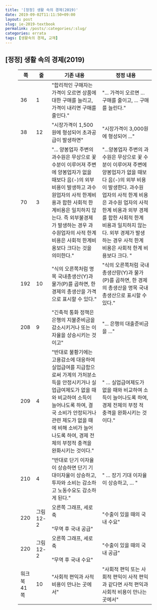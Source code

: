 ```yaml
---
title: '[정정] 생활 속의 경제(2019)'
date: 2019-09-02T11:11:50+09:00
layout: post
slug: ie-2019-textbook
permalink: /posts/:categories/:slug/
categories: errata
tags: [생활속의 경제, 교재]
---
```

## [정정] 생활 속의 경제(2019)

<!-- wp:table {"hasFixedLayout":true,"align":"wide","className":"is-style-stripes"} -->
<figure class="wp-block-table alignwide is-style-stripes"><table class="has-fixed-layout">
<thead><tr><th>쪽</th><th>줄</th><th>기존 내용</th><th>정정 내용</th></tr></thead>
<tbody><tr><td>36</td><td>1</td><td>"합리적인 구매자는 가격이 오르면 상품에 대한 구매를 늘리고, 가격이 내리면 구매를 줄인다."</td><td>"... 가격이 오르면 ...  구매를 줄이고, ... 구매를 늘린다."</td></tr>
<tr><td>38</td><td>12</td><td>"시장가격이 1,500원에 형성되어 초과공급이 발생하면"</td><td>"시장가격이 3,000원에 형성되어 ..."</td></tr>
  <tr><td>70</td><td>3</td><td>"... 양봉업자 주변의 과수원은 무상으로 꽃 수분이 이루어져 주변에 양봉업자가 없을 때보다 음(-)의 외부비용이 발생하고 과수원업자의 사적 한계비용과 합한 사회적 한계비용은 일치하지 않는다. 즉 외부불경제가 발생하는 경우 과수원업자의 사적 한계비용은 사회적 한계비용보다 크다는 것을 의미한다."</td><td>"...양봉업자 주변의 과수원은 무상으로 꽃 수분이 이루어져 주변에 양봉업자가 없을 때보다 음(-)의 외부 비용이 발생한다. 과수원 업자의 사적 한계 비용은 과수원 업자의 사적 한계 비용과 외부 경제를 합한 사회적 한계 비용과 일치하지 않는다. 외부 경제가 발생하는 경우 사적 한계 비용은 사회적 한계 비용보다 크다. "</td></tr>
<tr><td>192</td><td>10</td><td>"식의 오른쪽처럼 명목 국내총생산(Y)과 물가(P)를 곱하면, 한 경제의 총생산을 가격으로 표시할 수 있다." </td><td>"식의 오른쪽처럼 국내총생산량(Y)과 물가(P)를 곱하면, 한 경제의 총생산을 명목 국내총생산으로 표시할 수 있다."</td></tr>
<tr><td>208</td><td>9</td><td>"긴축적 통화 정책은 은행의 지불준비금을 감소시키거나 또는 이자율을 상승시키는 것이고"</td><td>"... 은행의 대출준비금을 ..." </td></tr>
<tr><td>209</td><td>4</td><td>"반대로 불황기에는 고용감소에 대응하여 실업급여를 지급함으로써 가계의 가처분소득을 안정시키거나 실업급여제도가 없을 때와 비교하여 소득이 늘어나도록 하여, 결국 소비가 안정되거나 관련 제도가 없을 때에 비해 소비가 늘어나도록 하여, 경제 전체의 부정적 충격을 완화시키는 것이다."</td><td>" … 실업급여제도가 없을 때와 비교하여 소득이 늘어나도록 하여, 경제 전체의 부정 적 충격을 완화시키는 것이다."</td></tr>
<tr><td>210</td><td>4</td><td>"반대로 단기 이자율이 상승하면 단기 기대이자율이 상승하고, 투자와 소비는 감소하고 노동수요도 감소하게 된다."</td><td>" … 장기 기대 이자율이 상승하고, … "</td></tr>
<tr><td>220</td><td>그림 12-2</td><td>오른쪽 그래프, 세로축<br><br>"무역 후 국내 공급"</td><td>"수출이 있을 때의 국내 수요"</td></tr>
<tr><td>220</td><td>그림 12-2</td><td>오른쪽 그래프, 세로축<br><br>"무역 후 국내 수요"</td><td>"수출이 있을 때의 국내 공급"</td></tr>
<tr><td>워크북  41쪽</td><td>10</td><td>"사회적 편익과 사적 비용이 만나는 곳에서"</td><td>"사회적 편익 또는 사회적 편익이 사적 편익과 같다면 사적 편익과 사회적 비용이 만나는 곳에서"</td></tr></tbody>
</table></figure>
<!-- /wp:table -->
